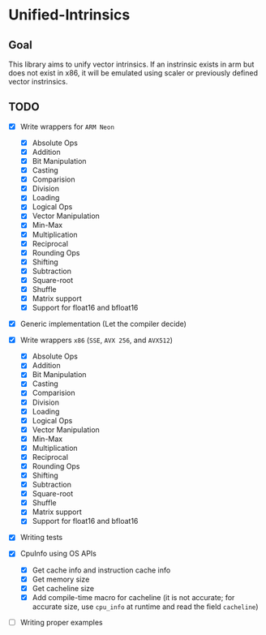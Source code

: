 # Unified-Intrinsics

## Goal
This library aims to unify vector intrinsics. If an instrinsic exists in arm but does not exist in x86, it will be emulated using scaler or previously defined vector instrinsics.

## TODO
- [x] Write wrappers for `ARM Neon`
    - [x] Absolute Ops
    - [x] Addition
    - [x] Bit Manipulation
    - [x] Casting
    - [x] Comparision
    - [x] Division
    - [x] Loading
    - [x] Logical Ops
    - [x] Vector Manipulation
    - [x] Min-Max
    - [x] Multiplication
    - [x] Reciprocal
    - [x] Rounding Ops
    - [x] Shifting
    - [x] Subtraction
    - [x] Square-root
    - [x] Shuffle
    - [x] Matrix support
    - [x] Support for float16 and bfloat16
- [x] Generic implementation (Let the compiler decide)
- [x] Write wrappers `x86` (`SSE`, `AVX 256`, and `AVX512`)
    - [x] Absolute Ops
    - [x] Addition
    - [x] Bit Manipulation
    - [x] Casting
    - [x] Comparision
    - [x] Division
    - [x] Loading
    - [x] Logical Ops
    - [x] Vector Manipulation
    - [x] Min-Max
    - [x] Multiplication
    - [x] Reciprocal
    - [x] Rounding Ops
    - [x] Shifting
    - [x] Subtraction
    - [x] Square-root
    - [x] Shuffle
    - [x] Matrix support
    - [x] Support for float16 and bfloat16
- [x] Writing tests
- [x] CpuInfo using OS APIs
    - [x] Get cache info and instruction cache info
    - [x] Get memory size
    - [x] Get cacheline size
    - [x] Add compile-time macro for cacheline (it is not accurate; for accurate size, use `cpu_info` at runtime and read the field `cacheline`)
- [ ] Writing proper examples

